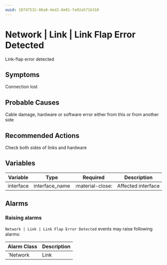 ```yaml
---
uuid: 10747532-86a8-4ed2-8e81-fa92a571b310
---
```

# Network | Link | Link Flap Error Detected

Link-flap error detected

## Symptoms

Connection lost

## Probable Causes

Cable damage, hardware or software error either from this or from another side

## Recommended Actions

Check both sides of links and hardware

## Variables

Variable | Type | Required | Description
--- | --- | --- | ---
interface | interface_name | :material-close: | Affected interface

## Alarms

### Raising alarms

`Network | Link | Link Flap Error Detected` events may raise following alarms:

Alarm Class | Description
--- | ---
`Network | Link | Err-Disable` | dispose
